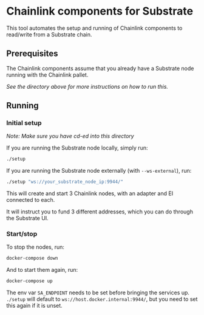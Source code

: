 # Chainlink components for Substrate

This tool automates the setup and running of Chainlink components to read/write from a Substrate chain.

## Prerequisites

The Chainlink components assume that you already have a Substrate node running with the Chainlink pallet.

_See the directory above for more instructions on how to run this._

## Running

### Initial setup

_Note: Make sure you have cd-ed into this directory_

If you are running the Substrate node locally, simply run:

```bash
./setup
```

If you are running the Substrate node externally (with `--ws-external`), run:

```bash
./setup "ws://your_substrate_node_ip:9944/"
```

This will create and start 3 Chainlink nodes, with an adapter and EI connected to each.

It will instruct you to fund 3 different addresses, which you can do through the Substrate UI.

### Start/stop

To stop the nodes, run:

```bash
docker-compose down
```

And to start them again, run:

```bash
docker-compose up
```

The env var `SA_ENDPOINT` needs to be set before bringing the services up.
`./setup` will default to `ws://host.docker.internal:9944/`, but you need to set this again if it is unset.
